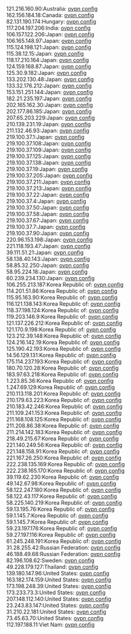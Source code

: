 121.216.160.90:Australia: [ovpn config](vpn/121_216_160_90.ovpn)  
162.156.184.18:Canada: [ovpn config](vpn/162_156_184_18.ovpn)  
82.131.190.174:Hungary: [ovpn config](vpn/82_131_190_174.ovpn)  
117.204.197.206:India: [ovpn config](vpn/117_204_197_206.ovpn)  
106.157.122.206:Japan: [ovpn config](vpn/106_157_122_206.ovpn)  
106.165.148.97:Japan: [ovpn config](vpn/106_165_148_97.ovpn)  
115.124.198.121:Japan: [ovpn config](vpn/115_124_198_121.ovpn)  
115.38.12.15:Japan: [ovpn config](vpn/115_38_12_15.ovpn)  
118.17.210.164:Japan: [ovpn config](vpn/118_17_210_164.ovpn)  
124.159.168.87:Japan: [ovpn config](vpn/124_159_168_87.ovpn)  
125.30.9.182:Japan: [ovpn config](vpn/125_30_9_182.ovpn)  
133.202.130.48:Japan: [ovpn config](vpn/133_202_130_48.ovpn)  
133.32.176.212:Japan: [ovpn config](vpn/133_32_176_212.ovpn)  
153.151.251.144:Japan: [ovpn config](vpn/153_151_251_144.ovpn)  
182.21.235.197:Japan: [ovpn config](vpn/182_21_235_197.ovpn)  
202.165.162.30:Japan: [ovpn config](vpn/202_165_162_30.ovpn)  
202.177.86.185:Japan: [ovpn config](vpn/202_177_86_185.ovpn)  
207.65.203.229:Japan: [ovpn config](vpn/207_65_203_229.ovpn)  
210.139.231.19:Japan: [ovpn config](vpn/210_139_231_19.ovpn)  
211.132.46.93:Japan: [ovpn config](vpn/211_132_46_93.ovpn)  
219.100.37.1:Japan: [ovpn config](vpn/219_100_37_1.ovpn)  
219.100.37.108:Japan: [ovpn config](vpn/219_100_37_108.ovpn)  
219.100.37.109:Japan: [ovpn config](vpn/219_100_37_109.ovpn)  
219.100.37.125:Japan: [ovpn config](vpn/219_100_37_125.ovpn)  
219.100.37.138:Japan: [ovpn config](vpn/219_100_37_138.ovpn)  
219.100.37.19:Japan: [ovpn config](vpn/219_100_37_19.ovpn)  
219.100.37.205:Japan: [ovpn config](vpn/219_100_37_205.ovpn)  
219.100.37.211:Japan: [ovpn config](vpn/219_100_37_211.ovpn)  
219.100.37.213:Japan: [ovpn config](vpn/219_100_37_213.ovpn)  
219.100.37.22:Japan: [ovpn config](vpn/219_100_37_22.ovpn)  
219.100.37.4:Japan: [ovpn config](vpn/219_100_37_4.ovpn)  
219.100.37.50:Japan: [ovpn config](vpn/219_100_37_50.ovpn)  
219.100.37.58:Japan: [ovpn config](vpn/219_100_37_58.ovpn)  
219.100.37.67:Japan: [ovpn config](vpn/219_100_37_67.ovpn)  
219.100.37.7:Japan: [ovpn config](vpn/219_100_37_7.ovpn)  
219.100.37.90:Japan: [ovpn config](vpn/219_100_37_90.ovpn)  
220.96.153.198:Japan: [ovpn config](vpn/220_96_153_198.ovpn)  
221.118.193.47:Japan: [ovpn config](vpn/221_118_193_47.ovpn)  
39.111.51.21:Japan: [ovpn config](vpn/39_111_51_21.ovpn)  
58.138.40.143:Japan: [ovpn config](vpn/58_138_40_143.ovpn)  
58.85.32.250:Japan: [ovpn config](vpn/58_85_32_250.ovpn)  
58.95.224.18:Japan: [ovpn config](vpn/58_95_224_18.ovpn)  
60.239.234.130:Japan: [ovpn config](vpn/60_239_234_130.ovpn)  
106.255.213.187:Korea Republic of: [ovpn config](vpn/106_255_213_187.ovpn)  
114.201.51.86:Korea Republic of: [ovpn config](vpn/114_201_51_86.ovpn)  
115.95.163.90:Korea Republic of: [ovpn config](vpn/115_95_163_90.ovpn)  
116.121.138.143:Korea Republic of: [ovpn config](vpn/116_121_138_143.ovpn)  
118.37.198.124:Korea Republic of: [ovpn config](vpn/118_37_198_124.ovpn)  
119.203.146.9:Korea Republic of: [ovpn config](vpn/119_203_146_9.ovpn)  
121.137.226.212:Korea Republic of: [ovpn config](vpn/121_137_226_212.ovpn)  
121.170.9.198:Korea Republic of: [ovpn config](vpn/121_170_9_198.ovpn)  
123.212.39.148:Korea Republic of: [ovpn config](vpn/123_212_39_148.ovpn)  
124.216.142.19:Korea Republic of: [ovpn config](vpn/124_216_142_19.ovpn)  
125.190.42.193:Korea Republic of: [ovpn config](vpn/125_190_42_193.ovpn)  
14.56.129.131:Korea Republic of: [ovpn config](vpn/14_56_129_131.ovpn)  
175.114.237.193:Korea Republic of: [ovpn config](vpn/175_114_237_193.ovpn)  
180.70.120.28:Korea Republic of: [ovpn config](vpn/180_70_120_28.ovpn)  
183.97.63.218:Korea Republic of: [ovpn config](vpn/183_97_63_218.ovpn)  
1.223.85.36:Korea Republic of: [ovpn config](vpn/1_223_85_36.ovpn)  
1.247.69.129:Korea Republic of: [ovpn config](vpn/1_247_69_129.ovpn)  
210.113.118.201:Korea Republic of: [ovpn config](vpn/210_113_118_201.ovpn)  
210.179.63.223:Korea Republic of: [ovpn config](vpn/210_179_63_223.ovpn)  
210.183.42.246:Korea Republic of: [ovpn config](vpn/210_183_42_246.ovpn)  
211.109.241.153:Korea Republic of: [ovpn config](vpn/211_109_241_153.ovpn)  
211.168.108.125:Korea Republic of: [ovpn config](vpn/211_168_108_125.ovpn)  
211.208.86.38:Korea Republic of: [ovpn config](vpn/211_208_86_38.ovpn)  
211.214.142.183:Korea Republic of: [ovpn config](vpn/211_214_142_183.ovpn)  
218.49.215.67:Korea Republic of: [ovpn config](vpn/218_49_215_67.ovpn)  
221.140.249.56:Korea Republic of: [ovpn config](vpn/221_140_249_56.ovpn)  
221.148.158.91:Korea Republic of: [ovpn config](vpn/221_148_158_91.ovpn)  
221.167.26.250:Korea Republic of: [ovpn config](vpn/221_167_26_250.ovpn)  
222.238.135.169:Korea Republic of: [ovpn config](vpn/222_238_135_169.ovpn)  
222.238.165.170:Korea Republic of: [ovpn config](vpn/222_238_165_170.ovpn)  
39.119.62.230:Korea Republic of: [ovpn config](vpn/39_119_62_230.ovpn)  
49.142.67.98:Korea Republic of: [ovpn config](vpn/49_142_67_98.ovpn)  
58.122.247.180:Korea Republic of: [ovpn config](vpn/58_122_247_180.ovpn)  
58.122.43.117:Korea Republic of: [ovpn config](vpn/58_122_43_117.ovpn)  
58.225.140.219:Korea Republic of: [ovpn config](vpn/58_225_140_219.ovpn)  
59.13.195.76:Korea Republic of: [ovpn config](vpn/59_13_195_76.ovpn)  
59.1.145.7:Korea Republic of: [ovpn config](vpn/59_1_145_7.ovpn)  
59.1.145.7:Korea Republic of: [ovpn config](vpn/59_1_145_7.ovpn)  
59.23.197.176:Korea Republic of: [ovpn config](vpn/59_23_197_176.ovpn)  
59.27.197.116:Korea Republic of: [ovpn config](vpn/59_27_197_116.ovpn)  
61.245.248.191:Korea Republic of: [ovpn config](vpn/61_245_248_191.ovpn)  
31.28.255.42:Russian Federation: [ovpn config](vpn/31_28_255_42.ovpn)  
46.188.49.68:Russian Federation: [ovpn config](vpn/46_188_49_68.ovpn)  
82.196.108.62:Sweden: [ovpn config](vpn/82_196_108_62.ovpn)  
49.228.179.127:Thailand: [ovpn config](vpn/49_228_179_127.ovpn)  
139.180.147.96:United States: [ovpn config](vpn/139_180_147_96.ovpn)  
163.182.174.159:United States: [ovpn config](vpn/163_182_174_159.ovpn)  
173.198.248.39:United States: [ovpn config](vpn/173_198_248_39.ovpn)  
173.233.73.3:United States: [ovpn config](vpn/173_233_73_3.ovpn)  
207.148.112.140:United States: [ovpn config](vpn/207_148_112_140.ovpn)  
23.243.83.147:United States: [ovpn config](vpn/23_243_83_147.ovpn)  
31.210.22.181:United States: [ovpn config](vpn/31_210_22_181.ovpn)  
73.45.63.70:United States: [ovpn config](vpn/73_45_63_70.ovpn)  
112.197.188.11:Viet Nam: [ovpn config](vpn/112_197_188_11.ovpn)  

